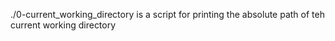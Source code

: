 ./0-current_working_directory is a script for printing the absolute path of teh current working directory
